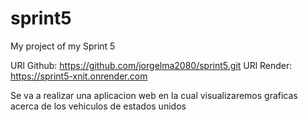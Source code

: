 # sprint5
My project of my Sprint 5

URl Github: https://github.com/jorgelma2080/sprint5.git
URl Render: https://sprint5-xnit.onrender.com

Se va a realizar una aplicacion web en la cual visualizaremos graficas acerca de los vehiculos de estados unidos
